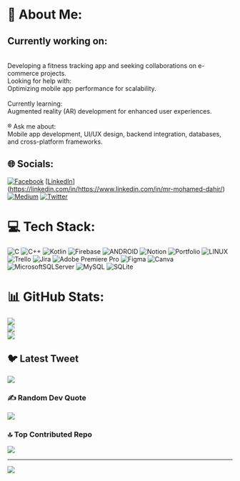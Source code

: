 # 💫 About Me:
<h2>Currently working on:</h2><br>Developing a fitness tracking app and seeking collaborations on e-commerce projects.<br>Looking for help with:<br>Optimizing mobile app performance for scalability.<br><br>Currently learning:<br>Augmented reality (AR) development for enhanced user experiences.<br><br>® Ask me about:<br>Mobile app development, UI/UX design, backend integration, databases, and cross-platform frameworks.


## 🌐 Socials:
[![Facebook](https://img.shields.io/badge/Facebook-%231877F2.svg?logo=Facebook&logoColor=white)](https://facebook.com/https://www.facebook.com/mrmohamed.mohamoud/about) [[LinkedIn](https://img.shields.io/badge/LinkedIn-%230077B5.svg?logo=linkedin&logoColor=white)](https://linkedin.com/in/https://www.linkedin.com/in/mr-mohamed-dahir/) [![Medium](https://img.shields.io/badge/Medium-12100E?logo=medium&logoColor=white)](https://medium.com/@https://medium.com/@midodahir123) [![Twitter](https://img.shields.io/badge/Twitter-%231DA1F2.svg?logo=Twitter&logoColor=white)](https://twitter.com/https://twitter.com/Mido_Alvo_Tech) 

# 💻 Tech Stack:
![C](https://img.shields.io/badge/c-%2300599C.svg?style=for-the-badge&logo=c&logoColor=white) ![C++](https://img.shields.io/badge/c++-%2300599C.svg?style=for-the-badge&logo=c%2B%2B&logoColor=white) ![Kotlin](https://img.shields.io/badge/kotlin-%230095D5.svg?style=for-the-badge&logo=kotlin&logoColor=white) ![Firebase](https://img.shields.io/badge/firebase-%23039BE5.svg?style=for-the-badge&logo=firebase) ![ANDROID](https://img.shields.io/badge/android-%2320232a.svg?style=for-the-badge&logo=android&logoColor=%a4c639) ![Notion](https://img.shields.io/badge/Notion-%23000000.svg?style=for-the-badge&logo=notion&logoColor=white) ![Portfolio](https://img.shields.io/badge/Portfolio-%23000000.svg?style=for-the-badge&logo=firefox&logoColor=#FF7139) ![LINUX](https://img.shields.io/badge/Linux-FCC624?style=for-the-badge&logo=linux&logoColor=black) ![Trello](https://img.shields.io/badge/Trello-%23026AA7.svg?style=for-the-badge&logo=Trello&logoColor=white) ![Jira](https://img.shields.io/badge/jira-%230A0FFF.svg?style=for-the-badge&logo=jira&logoColor=white) ![Adobe Premiere Pro](https://img.shields.io/badge/Adobe%20Premiere%20Pro-9999FF.svg?style=for-the-badge&logo=Adobe%20Premiere%20Pro&logoColor=white) 	![Figma](https://img.shields.io/badge/figma-%23F24E1E.svg?style=for-the-badge&logo=figma&logoColor=white) ![Canva](https://img.shields.io/badge/Canva-%2300C4CC.svg?style=for-the-badge&logo=Canva&logoColor=white) ![MicrosoftSQLServer](https://img.shields.io/badge/Microsoft%20SQL%20Sever-CC2927?style=for-the-badge&logo=microsoft%20sql%20server&logoColor=white) ![MySQL](https://img.shields.io/badge/mysql-%2300f.svg?style=for-the-badge&logo=mysql&logoColor=white) ![SQLite](https://img.shields.io/badge/sqlite-%2307405e.svg?style=for-the-badge&logo=sqlite&logoColor=white)
# 📊 GitHub Stats:
![](https://github-readme-stats.vercel.app/api?username=mamado143&theme=dark&hide_border=false&include_all_commits=false&count_private=false)<br/>
![](https://github-readme-streak-stats.herokuapp.com/?user=mamado143&theme=dark&hide_border=false)<br/>
![](https://github-readme-stats.vercel.app/api/top-langs/?username=mamado143&theme=dark&hide_border=false&include_all_commits=false&count_private=false&layout=compact)

## 🐦 Latest Tweet
[![](https://gtce.itsvg.in/api?username=https://twitter.com/Mido_Alvo_Tech)](https://github.com/VishwaGauravIn/github-twitter-card-embed)

### ✍️ Random Dev Quote
![](https://quotes-github-readme.vercel.app/api?type=horizontal&theme=radical)

### 🔝 Top Contributed Repo
![](https://github-contributor-stats.vercel.app/api?username=mamado143&limit=5&theme=dark&combine_all_yearly_contributions=true)

---
[![](https://visitcount.itsvg.in/api?id=mamado143&icon=0&color=0)](https://visitcount.itsvg.in)

<!-- Proudly created with GPRM ( https://gprm.itsvg.in ) -->
